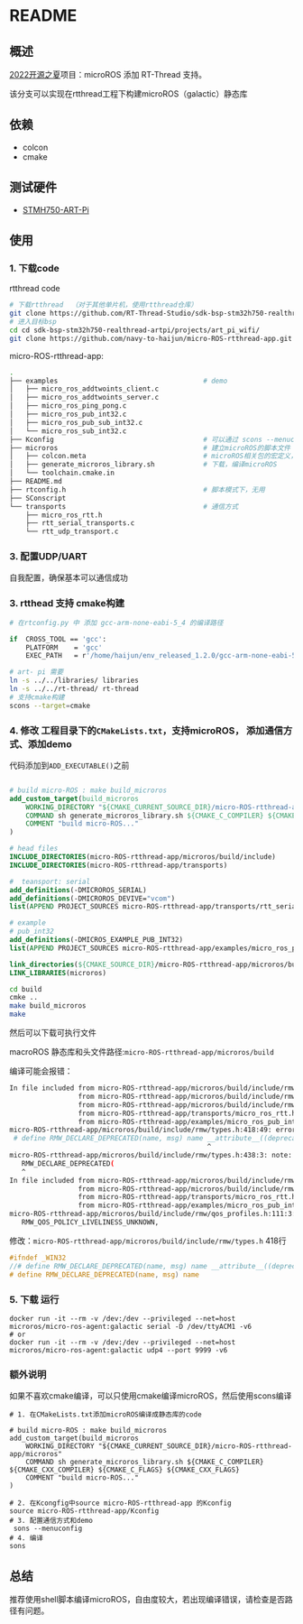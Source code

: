 

# README

## 概述

[2022开源之夏](https://summer-ospp.ac.cn/#/org/prodetail/22f330436)项目：microROS 添加 RT-Thread 支持。

该分支可以实现在rtthread工程下构建microROS（galactic）静态库

## 依赖

* colcon
* cmake

## 测试硬件

* [STMH750-ART-Pi](https://github.com/RT-Thread-Studio/sdk-bsp-stm32h750-realthread-artpi)

## 使用

### 1. 下载code

rtthread  code

```bash
# 下载rtthread  （对于其他单片机，使用rtthread仓库）
git clone https://github.com/RT-Thread-Studio/sdk-bsp-stm32h750-realthread-artpi.git
# 进入目标bsp
cd cd sdk-bsp-stm32h750-realthread-artpi/projects/art_pi_wifi/
git clone https://github.com/navy-to-haijun/micro-ROS-rtthread-app.git
```

micro-ROS-rtthread-app:

```bash
.
├── examples									# demo
│   ├── micro_ros_addtwoints_client.c
│   ├── micro_ros_addtwoints_server.c
│   ├── micro_ros_ping_pong.c
│   ├── micro_ros_pub_int32.c
│   ├── micro_ros_pub_sub_int32.c
│   └── micro_ros_sub_int32.c
├── Kconfig										# 可以通过 scons --menuconfig 配置 microROS的通信方式和使用的demo
├── microros									# 建立microROS的脚本文件
│   ├── colcon.meta								# microROS相关包的宏定义，可以根据单片机的内存大小，修改支持的话题、服务、节点的数目
│   ├── generate_microros_library.sh			# 下载，编译microROS
│   └── toolchain.cmake.in						
├── README.md
├── rtconfig.h									# 脚本模式下，无用
├── SConscript
└── transports									# 通信方式
    ├── micro_ros_rtt.h
    ├── rtt_serial_transports.c
    └── rtt_udp_transport.c
```

### 3. 配置UDP/UART 

自我配置，确保基本可以通信成功

### 3. rtthead 支持 cmake构建

```bash
# 在rtconfig.py 中 添加 gcc-arm-none-eabi-5_4 的编译路径

if  CROSS_TOOL == 'gcc':
    PLATFORM    = 'gcc'
    EXEC_PATH   = r'/home/haijun/env_released_1.2.0/gcc-arm-none-eabi-5_4-2016q3/bin'

# art- pi 需要
ln -s ../../libraries/ libraries
ln -s ../../rt-thread/ rt-thread
# 支持cmake构建
scons --target=cmake
```

### 4. 修改 工程目录下的`CMakeLists.txt`，支持microROS， 添加通信方式、添加demo

代码添加到`ADD_EXECUTABLE()`之前

```cmake

# build micro-ROS : make build_microros
add_custom_target(build_microros
	WORKING_DIRECTORY "${CMAKE_CURRENT_SOURCE_DIR}/micro-ROS-rtthread-app/microros"
	COMMAND sh generate_microros_library.sh ${CMAKE_C_COMPILER} ${CMAKE_CXX_COMPILER} ${CMAKE_C_FLAGS} ${CMAKE_CXX_FLAGS}
	COMMENT "build micro-ROS..."
)

# head files
INCLUDE_DIRECTORIES(micro-ROS-rtthread-app/microros/build/include)
INCLUDE_DIRECTORIES(micro-ROS-rtthread-app/transports)

#  teansport: serial
add_definitions(-DMICROROS_SERIAL)
add_definitions(-DMICROROS_DEVIVE="vcom")
list(APPEND PROJECT_SOURCES micro-ROS-rtthread-app/transports/rtt_serial_transports.c)

# example 
# pub_int32
add_definitions(-DMICROS_EXAMPLE_PUB_INT32)
list(APPEND PROJECT_SOURCES micro-ROS-rtthread-app/examples/micro_ros_pub_int32.c)

link_directories(${CMAKE_SOURCE_DIR}/micro-ROS-rtthread-app/microros/build)
LINK_LIBRARIES(microros)

```

```bash
cd build
cmke ..
make build_microros
make
```

然后可以下载可执行文件

macroROS 静态库和头文件路径:`micro-ROS-rtthread-app/microros/build`

编译可能会报错：

```bash
In file included from micro-ROS-rtthread-app/microros/build/include/rmw/qos_profiles.h:23:0,
                 from micro-ROS-rtthread-app/microros/build/include/rmw/rmw.h:103,
                 from micro-ROS-rtthread-app/microros/build/include/rmw_microros/rmw_microros.h:20,
                 from micro-ROS-rtthread-app/transports/micro_ros_rtt.h:9,
                 from micro-ROS-rtthread-app/examples/micro_ros_pub_int32.c:3:
micro-ROS-rtthread-app/microros/build/include/rmw/types.h:418:49: error: expected ',' or '}' before '__attribute__'
 # define RMW_DECLARE_DEPRECATED(name, msg) name __attribute__((deprecated(msg))
                                                 ^
micro-ROS-rtthread-app/microros/build/include/rmw/types.h:438:3: note: in expansion of macro 'RMW_DECLARE_DEPRECATED'
   RMW_DECLARE_DEPRECATED(
   ^
In file included from micro-ROS-rtthread-app/microros/build/include/rmw/rmw.h:103:0,
                 from micro-ROS-rtthread-app/microros/build/include/rmw_microros/rmw_microros.h:20,
                 from micro-ROS-rtthread-app/transports/micro_ros_rtt.h:9,
                 from micro-ROS-rtthread-app/examples/micro_ros_pub_int32.c:3:
micro-ROS-rtthread-app/microros/build/include/rmw/qos_profiles.h:111:3: error: 'RMW_QOS_POLICY_LIVELINESS_UNKNOWN' undeclared here (not in a function)
   RMW_QOS_POLICY_LIVELINESS_UNKNOWN,
```

修改：`micro-ROS-rtthread-app/microros/build/include/rmw/types.h` 418行

```c
#ifndef _WIN32
//# define RMW_DECLARE_DEPRECATED(name, msg) name __attribute__((deprecated(msg)))
# define RMW_DECLARE_DEPRECATED(name, msg) name
```

### 5. 下载 运行

```shell
docker run -it --rm -v /dev:/dev --privileged --net=host microros/micro-ros-agent:galactic serial -D /dev/ttyACM1 -v6
# or
docker run -it --rm -v /dev:/dev --privileged --net=host microros/micro-ros-agent:galactic udp4 --port 9999 -v6
```

### 额外说明

如果不喜欢cmake编译，可以只使用cmake编译microROS，然后使用scons编译

```
# 1. 在CMakeLists.txt添加microROS编译成静态库的code

# build micro-ROS : make build_microros
add_custom_target(build_microros
	WORKING_DIRECTORY "${CMAKE_CURRENT_SOURCE_DIR}/micro-ROS-rtthread-app/microros"
	COMMAND sh generate_microros_library.sh ${CMAKE_C_COMPILER} ${CMAKE_CXX_COMPILER} ${CMAKE_C_FLAGS} ${CMAKE_CXX_FLAGS}
	COMMENT "build micro-ROS..."
)

# 2. 在Kcongfig中source micro-ROS-rtthread-app 的Kconfig
source micro-ROS-rtthread-app/Kconfig
# 3. 配置通信方式和demo
 sons --menuconfig
# 4. 编译
sons
```

## 总结

推荐使用shell脚本编译microROS，自由度较大，若出现编译错误，请检查是否路径有问题。
